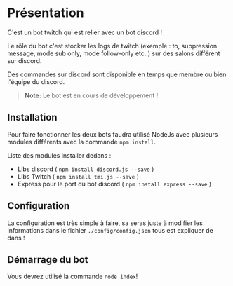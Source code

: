 
# Présentation 

C'est un bot twitch qui est relier avec un bot discord !

Le rôle du bot c'est stocker les logs de twitch (exemple : to, suppression message, mode sub only, mode follow-only etc..)  sur des salons différent sur discord.

Des commandes sur discord sont disponible en temps que membre ou bien l'équipe du discord.
> **Note:** Le bot est en cours de développement !

## Installation
Pour faire fonctionner les deux bots faudra utilisé NodeJs avec plusieurs modules différents avec la commande `npm install`.

Liste des modules installer dedans  :
- Libs discord ( `npm install discord.js --save` )
- Libs Twitch (  `npm install tmi.js --save` )
- Express pour le port du bot discord ( `npm install express --save` )

## Configuration

La configuration est très simple à faire, sa seras juste à modifier les informations dans le fichier `./config/config.json` tous est expliquer de dans  !

## Démarrage du bot 

Vous devrez utilisé la commande `node index`!
